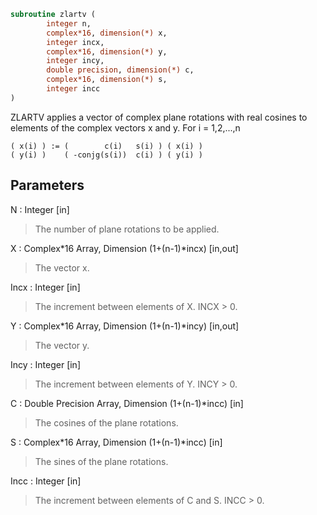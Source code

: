 ```fortran
subroutine zlartv (
		integer n,
		complex*16, dimension(*) x,
		integer incx,
		complex*16, dimension(*) y,
		integer incy,
		double precision, dimension(*) c,
		complex*16, dimension(*) s,
		integer incc
)
```

 ZLARTV applies a vector of complex plane rotations with real cosines
 to elements of the complex vectors x and y. For i = 1,2,...,n

    ( x(i) ) := (        c(i)   s(i) ) ( x(i) )
    ( y(i) )    ( -conjg(s(i))  c(i) ) ( y(i) )

## Parameters
N : Integer [in]
> The number of plane rotations to be applied.

X : Complex*16 Array, Dimension (1+(n-1)*incx) [in,out]
> The vector x.

Incx : Integer [in]
> The increment between elements of X. INCX > 0.

Y : Complex*16 Array, Dimension (1+(n-1)*incy) [in,out]
> The vector y.

Incy : Integer [in]
> The increment between elements of Y. INCY > 0.

C : Double Precision Array, Dimension (1+(n-1)*incc) [in]
> The cosines of the plane rotations.

S : Complex*16 Array, Dimension (1+(n-1)*incc) [in]
> The sines of the plane rotations.

Incc : Integer [in]
> The increment between elements of C and S. INCC > 0.

